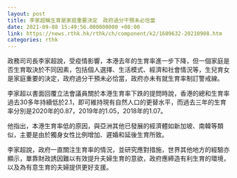 ```yaml
---
layout: post
title: 李家超稱生育是家庭重要決定　政府過分干預未必恰當
date: 2021-09-08 15:49:56.000000000 +08:00
link: https://news.rthk.hk/rthk/ch/component/k2/1609632-20210908.htm
categories: rthk
---
```


政務司司長李家超說，受疫情影響，本港去年的生育率進一步下降，但一個家庭是否生育取決於不同因素，包括個人選擇、生活模式、經濟和社會情況等，生兒育女是家庭重要的決定，政府過分干預未必恰當，政府亦未有就生育率制訂警戒線。

李家超以書面回覆立法會議員關於本港生育率下跌的提問時說，香港的總和生育率過去30多年持續低於2.1，即可維持現有自然人口的更替水平，而過去三年的生育率分別是2020年的0.87，2019年的1.05，2018年的1.07。

他指出，本港生育率低的原因，與亞洲其他已發展的經濟體如新加坡、南韓等類似，主要是由於獨身女性比例增加、遲婚和延後生育所致。

李家超說，政府一直關注生育率的情況，並研究應對措施，世界其他地方的經驗亦顯示，單靠財政誘因難以有效提升夫婦生育的意欲，政府應締造有利生育的環境，以及為有意生育的夫婦提供更好支援。
